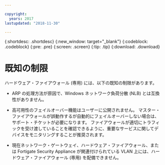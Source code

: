 ```yaml
---

copyright:
  years: 2017
lastupdated: "2018-11-30"

---
```


{:shortdesc: .shortdesc}
{:new_window: target="_blank"}
{:codeblock: .codeblock}
{:pre: .pre}
{:screen: .screen}
{:tip: .tip}
{:download: .download}

# 既知の制限
ハードウェア・ファイアウォール (専用) には、以下の既知の制限があります。

* ARP の処理方法が原因で、Windows ネットワーク負荷分散 (NLB) とは互換性がありません。

* 高可用性のフェイルオーバー機能はユーザーに公開されません。 マスター・ファイアウォールが誤動作するが自動的にフェイルオーバーしない場合は、サポート・チケットが必要になります。 ファイアウォールが適切にトラフィックを受け渡していることを確認できるように、重要なサービスに関してデバイスをモニタリングすることが推奨されます。

* 現在ネットワーク・ゲートウェイ、ハードウェア・ファイアウォール、または Fortigate Security Appliance が関連付けられている VLAN 上には、ハードウェア・ファイアウォール (専用) を配備できません。
